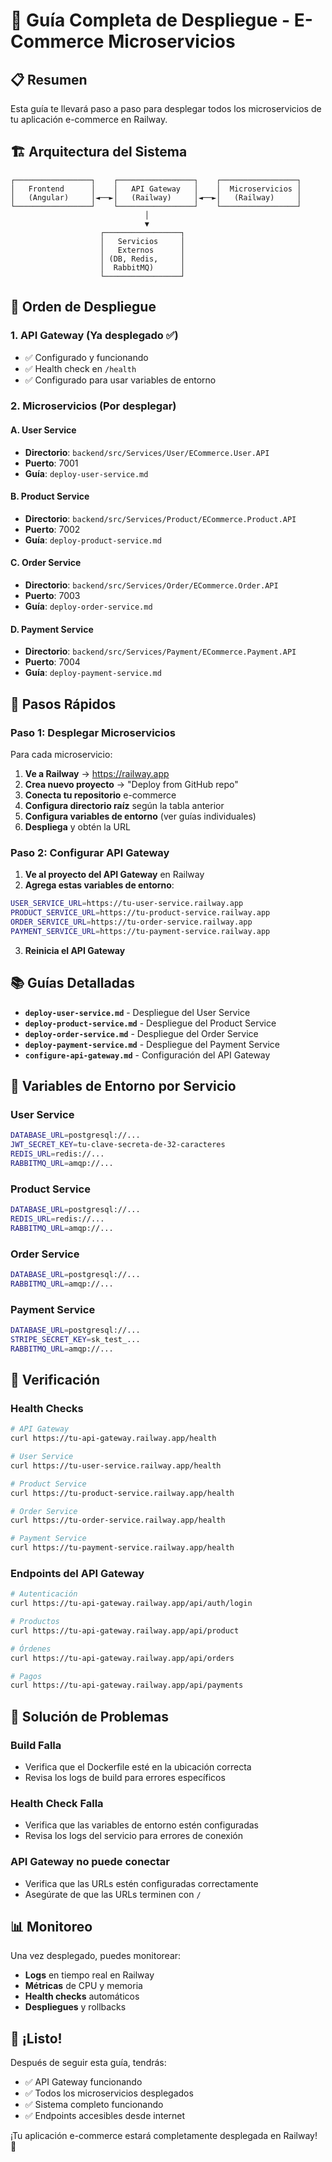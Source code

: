 # 🚀 Guía Completa de Despliegue - E-Commerce Microservicios

## 📋 Resumen

Esta guía te llevará paso a paso para desplegar todos los microservicios de tu aplicación e-commerce en Railway.

## 🏗️ Arquitectura del Sistema

```
┌─────────────────┐    ┌─────────────────┐    ┌─────────────────┐
│   Frontend      │    │   API Gateway   │    │  Microservicios │
│   (Angular)     │◄──►│   (Railway)     │◄──►│   (Railway)     │
└─────────────────┘    └─────────────────┘    └─────────────────┘
                              │
                              ▼
                    ┌─────────────────┐
                    │   Servicios     │
                    │   Externos      │
                    │ (DB, Redis,     │
                    │  RabbitMQ)      │
                    └─────────────────┘
```

## 🎯 Orden de Despliegue

### **1. API Gateway (Ya desplegado ✅)**
- ✅ Configurado y funcionando
- ✅ Health check en `/health`
- ✅ Configurado para usar variables de entorno

### **2. Microservicios (Por desplegar)**

#### **A. User Service**
- **Directorio**: `backend/src/Services/User/ECommerce.User.API`
- **Puerto**: 7001
- **Guía**: `deploy-user-service.md`

#### **B. Product Service**
- **Directorio**: `backend/src/Services/Product/ECommerce.Product.API`
- **Puerto**: 7002
- **Guía**: `deploy-product-service.md`

#### **C. Order Service**
- **Directorio**: `backend/src/Services/Order/ECommerce.Order.API`
- **Puerto**: 7003
- **Guía**: `deploy-order-service.md`

#### **D. Payment Service**
- **Directorio**: `backend/src/Services/Payment/ECommerce.Payment.API`
- **Puerto**: 7004
- **Guía**: `deploy-payment-service.md`

## 🚀 Pasos Rápidos

### **Paso 1: Desplegar Microservicios**

Para cada microservicio:

1. **Ve a Railway** → https://railway.app
2. **Crea nuevo proyecto** → "Deploy from GitHub repo"
3. **Conecta tu repositorio** e-commerce
4. **Configura directorio raíz** según la tabla anterior
5. **Configura variables de entorno** (ver guías individuales)
6. **Despliega** y obtén la URL

### **Paso 2: Configurar API Gateway**

1. **Ve al proyecto del API Gateway** en Railway
2. **Agrega estas variables de entorno**:

```bash
USER_SERVICE_URL=https://tu-user-service.railway.app
PRODUCT_SERVICE_URL=https://tu-product-service.railway.app
ORDER_SERVICE_URL=https://tu-order-service.railway.app
PAYMENT_SERVICE_URL=https://tu-payment-service.railway.app
```

3. **Reinicia el API Gateway**

## 📚 Guías Detalladas

- **`deploy-user-service.md`** - Despliegue del User Service
- **`deploy-product-service.md`** - Despliegue del Product Service
- **`deploy-order-service.md`** - Despliegue del Order Service
- **`deploy-payment-service.md`** - Despliegue del Payment Service
- **`configure-api-gateway.md`** - Configuración del API Gateway

## 🔧 Variables de Entorno por Servicio

### **User Service**
```bash
DATABASE_URL=postgresql://...
JWT_SECRET_KEY=tu-clave-secreta-de-32-caracteres
REDIS_URL=redis://...
RABBITMQ_URL=amqp://...
```

### **Product Service**
```bash
DATABASE_URL=postgresql://...
REDIS_URL=redis://...
RABBITMQ_URL=amqp://...
```

### **Order Service**
```bash
DATABASE_URL=postgresql://...
RABBITMQ_URL=amqp://...
```

### **Payment Service**
```bash
DATABASE_URL=postgresql://...
STRIPE_SECRET_KEY=sk_test_...
RABBITMQ_URL=amqp://...
```

## 🧪 Verificación

### **Health Checks**
```bash
# API Gateway
curl https://tu-api-gateway.railway.app/health

# User Service
curl https://tu-user-service.railway.app/health

# Product Service
curl https://tu-product-service.railway.app/health

# Order Service
curl https://tu-order-service.railway.app/health

# Payment Service
curl https://tu-payment-service.railway.app/health
```

### **Endpoints del API Gateway**
```bash
# Autenticación
curl https://tu-api-gateway.railway.app/api/auth/login

# Productos
curl https://tu-api-gateway.railway.app/api/product

# Órdenes
curl https://tu-api-gateway.railway.app/api/orders

# Pagos
curl https://tu-api-gateway.railway.app/api/payments
```

## 🚨 Solución de Problemas

### **Build Falla**
- Verifica que el Dockerfile esté en la ubicación correcta
- Revisa los logs de build para errores específicos

### **Health Check Falla**
- Verifica que las variables de entorno estén configuradas
- Revisa los logs del servicio para errores de conexión

### **API Gateway no puede conectar**
- Verifica que las URLs estén configuradas correctamente
- Asegúrate de que las URLs terminen con `/`

## 📊 Monitoreo

Una vez desplegado, puedes monitorear:
- **Logs** en tiempo real en Railway
- **Métricas** de CPU y memoria
- **Health checks** automáticos
- **Despliegues** y rollbacks

## 🎉 ¡Listo!

Después de seguir esta guía, tendrás:
- ✅ API Gateway funcionando
- ✅ Todos los microservicios desplegados
- ✅ Sistema completo funcionando
- ✅ Endpoints accesibles desde internet

¡Tu aplicación e-commerce estará completamente desplegada en Railway! 🚀
